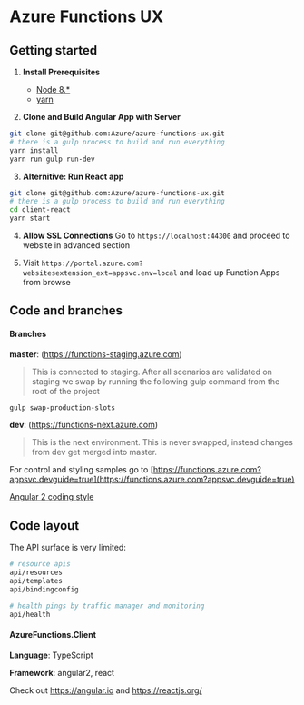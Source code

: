 # Azure Functions UX

## Getting started

1. **Install Prerequisites**

   - [Node 8.\*](https://nodejs.org/en/download/)
   - [yarn](https://yarnpkg.com/en/docs/install)

2. **Clone and Build Angular App with Server**

```bash
git clone git@github.com:Azure/azure-functions-ux.git
# there is a gulp process to build and run everything
yarn install
yarn run gulp run-dev
```

3. **Alternitive: Run React app**

```bash
git clone git@github.com:Azure/azure-functions-ux.git
# there is a gulp process to build and run everything
cd client-react
yarn start
```

4. **Allow SSL Connections**
   Go to `https://localhost:44300` and proceed to website in advanced section

5. Visit `https://portal.azure.com?websitesextension_ext=appsvc.env=local` and load up Function Apps from browse

## Code and branches

#### Branches

**master**: (https://functions-staging.azure.com)

> This is connected to staging. After all scenarios are validated on staging we swap by running the following gulp command from the root of the project

```bash
gulp swap-production-slots
```

**dev**: (https://functions-next.azure.com)

> This is the next environment. This is never swapped, instead changes from dev get merged into master.

For control and styling samples go to [https://functions.azure.com?appsvc.devguide=true](https://functions.azure.com?appsvc.devguide=true)

[Angular 2 coding style](https://angular.io/styleguide)

## Code layout

The API surface is very limited:

```bash
# resource apis
api/resources
api/templates
api/bindingconfig

# health pings by traffic manager and monitoring
api/health
```

#### AzureFunctions.Client

**Language**: TypeScript

**Framework**: angular2, react

Check out https://angular.io and https://reactjs.org/
